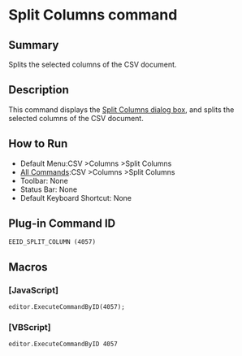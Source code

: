 # Split Columns command

## Summary

Splits the selected columns of the CSV document.

## Description

This command displays the [Split Columns dialog box](../../dlg/split_column/index), and splits the selected columns of the CSV document.

## How to Run

- Default Menu:CSV \>Columns \>Split Columns
- [All Commands](../tools/all_commands):CSV \>Columns \>Split Columns
- Toolbar: None
- Status Bar: None
- Default Keyboard Shortcut: None

## Plug-in Command ID

```
EEID_SPLIT_COLUMN (4057)```

## Macros

### \[JavaScript\]

```
editor.ExecuteCommandByID(4057);
```

### \[VBScript\]

```
editor.ExecuteCommandByID 4057
```
